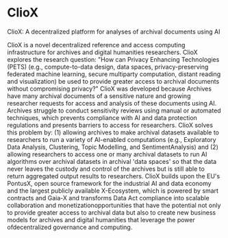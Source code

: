 # ClioX
ClioX: A decentralized platform for analyses of archival documents using AI

ClioX is a novel decentralized reference and access computing infrastructure for archives and digital humanities researchers. ClioX explores the research question: "How can Privacy Enhancing Technologies (PETS) (e.g., compute-to-data design, data spaces, privacy-preserving federated machine learning, secure multiparty computation, distant reading and visualization) be used to provide greater access to archival documents without compromising privacy?" ClioX was developed because Archives have many archival documents of a sensitive nature and growing researcher requests for access and analysis of these documents using AI. Archives struggle to conduct sensitivity reviews using manual or automated techniques, which prevents compliance with AI and data protection regulations and presents barriers to access for researchers. ClioX solves this problem by: (1) allowing archives to make archival datasets available to researchers to run a variety of AI-enabled computations (e.g., Exploratory Data Analysis, Clustering, Topic Modelling, and SentimentAnalysis) and (2) allowing researchers to access one or many archival datasets to run AI algorithms over archival datasets in archival 'data spaces' so that the data never leaves the custody and control of the archives but is still able to return aggregated output results to researchers. ClioX builds upon the EU's PontusX, open source framework for the industrial AI and data economy and the largest publicly available X-Ecosystem, which is powered by smart contracts and Gaia-X and transforms Data Act compliance into scalable collaboration and monetizationopportunities that have the potential not only to provide greater access to archival data but also to create new business models for archives and digital humanities that leverage the power ofdecentralized governance and computing.
